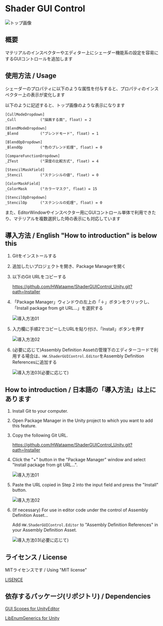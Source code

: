 # Shader GUI Control
![トップ画像](https://github.com/user-attachments/assets/b39c47f4-4552-4409-9905-c5bb8200f274)

## 概要
マテリアルのインスペクターやエディター上にシェーダー機能系の設定を容易にするGUIコントロールを追加します

## 使用方法 / Usage
シェーダーのプロパティに以下のような属性を付与すると、プロパティのインスペクター上の表示が変化します

以下のように記述すると、トップ画像のような表示になります
```shaderlab
[CullModeDropdown]
_Cull           ("描画する面", float) = 2

[BlendModeDropdown]
_Blend          ("ブレンドモード", float) = 1

[BlendOpDropdown]
_BlendOp        ("色のブレンド処理", float) = 0

[CompareFunctionDropdown]
_ZTest          ("深度の比較方式", float) = 4

[StencilMaskField]
_Stencil        ("ステンシルの値", float) = 0

[ColorMaskField]
_ColorMask      ("カラーマスク", float) = 15

[StencilOpDropdown]
_StencilOp      ("ステンシルの処理", float) = 0
```
また、EditorWindowやインスペクター用にGUIコントロール単体で利用できたり、マテリアルを複数選択した時の表示にも対応しています

## 導入方法 / English "How to introduction" is below this
1. Gitをインストールする
2. 追加したいプロジェクトを開き、Package Managerを開く
3. 以下のGit URLをコピーする

    https://github.com/HWataame/ShaderGUIControl_Unity.git?path=Installer
4. 「Package Manager」ウィンドウの左上の「＋」ボタンをクリックし、「Install package from git URL...」を選択する

    ![導入方法01](https://github.com/user-attachments/assets/6b334a95-a1dd-4063-9cb2-b6d1f81cd6cc)
5. 入力欄に手順2でコピーしたURLを貼り付け、「Install」ボタンを押す

    ![導入方法02](https://github.com/user-attachments/assets/c73beb0e-69bc-4ff0-8143-5100374daa7e)
6. (必要に応じて)Assembly Definition Assetの管理下のエディターコードで利用する場合は、`HW.ShaderGUIControl.Editor`をAssembly Definition Referencesに追加する

    ![導入方法03(必要に応じて)](https://github.com/user-attachments/assets/17165e76-ec45-478c-a0e3-f21f88099bc5)



## How to introduction / 日本語の「導入方法」は上にあります
1. Install Git to your computer.
2. Open Package Manager in the Unity project to which you want to add this feature.
3. Copy the following Git URL.

    https://github.com/HWataame/ShaderGUIControl_Unity.git?path=Installer
4. Click the "+" button in the "Package Manager" window and select "Install package from git URL...".

    ![導入方法01](https://github.com/user-attachments/assets/6b334a95-a1dd-4063-9cb2-b6d1f81cd6cc)
5. Paste the URL copied in Step 2 into the input field and press the "Install" button.

    ![導入方法02](https://github.com/user-attachments/assets/c73beb0e-69bc-4ff0-8143-5100374daa7e)
6. (If necessary) For use in editor code under the control of Assembly Definition Asset...

   Add `HW.ShaderGUIControl.Editor` to "Assembly Definition References" in your Assembly Definition Asset.

    ![導入方法03(必要に応じて)](https://github.com/user-attachments/assets/17165e76-ec45-478c-a0e3-f21f88099bc5)

## ライセンス / License
MITライセンスです / Using "MIT license"

[LISENCE](/LICENSE)

## 依存するパッケージ(リポジトリ) / Dependencies
[GUI Scopes for UnityEditor](https://github.com/HWataame/GUIScopeUtil_Unity)

[LibEnumGenerics for Unity](https://github.com/HWataame/LibEnumGenerics_Unity)

